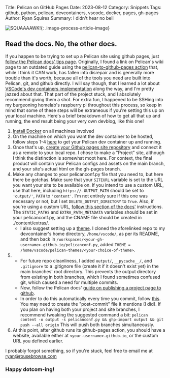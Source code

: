 Title: Pelican on GitHub Pages
Date: 2023-08-12
Category: Snippets
Tags: github, python, pelican, devcontainers, vscode, docker, pages, gh-pages
Author: Ryan Squires
Summary: I didn't hear no bell

<!-- ![SQUAAAAWK!]({static}/images/goofypelican.jpeg){: .image-process-article-image} -->
![SQUAAAAWK!]({filename}images/goofypelican.jpeg){: .image-process-article-image}

## Read the docs.  No, the other docs.

If you happen to be trying to set up a Pelican site using github pages, just [follow the Pelican docs' tips page](https://docs.getpelican.com/en/latest/tips.html). Originally, I found a link on Pelican's wiki page to an outdated guide using the [pelican-to-github-pages action](https://github.com/marketplace/actions/pelican-to-github-pages) that, while I think it CAN work, has fallen into disrepair and is generally more trouble than it's worth, because all of the tools you need are built into Pelican, git, and github directly. I will say though, that I learned a lot about [VSCode's dev containers implementation](https://code.visualstudio.com/docs/devcontainers/containers) along the way, and I'm pretty jazzed about that. That part of the project stuck, and I absolutely recommend giving them a shot. For extra fun, I happened to be SSHing into my burgeoning homelab's raspberry pi throughout this process, so keep in mind that some of these steps will be extraneous if you're setting this up on your local machine. Here's a brief breakdown of how to get all that up and running, the end result being your very own devblog, like this one!

1. [Install Docker](https://docs.docker.com/desktop/) on all machines involved
2. On the machine on which you want the dev container to be hosted, follow steps 1-4 [here](https://cloudbytes.dev/snippets/automate-deployment-of-pelican-website-to-github-pages) to get your Pelican dev container up and running.
3. Once that's up, [create your Github pages site repository](https://docs.github.com/en/pages/getting-started-with-github-pages/about-github-pages) and connect it as a remote to your local repo. I chose to make a "Project" site, although I think the distinction is somewhat moot here. For context, the final product will contain your Pelican configs and assets on the main branch, and your site's actual html on the gh-pages branch.
4. Make any changes to your pelicanconf.py file that you need to, but here there be gotchas. Make sure that your `SITEURL` variable is set to the URL you want your site to be available on.  If you intend to use a custom URL, use that here, including `https://`. `OUTPUT_PATH` should be set to `'output/'`, `PATH` to `'content'`.  I'm not entirely sure if this one was necessary or not, but I set `DELETE_OUTPUT_DIRECTORY` to `True`.  Also, if you're using a custom URL, [follow this section of the docs'](https://docs.getpelican.com/en/latest/tips.html#copy-static-files-to-the-root-of-your-site) instructions.  The `STATIC_PATHS` and `EXTRA_PATH_METADATA` variables should be set in your pelicanconf.py, and the CNAME file should be created in ./content/extras/.
    - I also suggest setting up a [theme](https://github.com/getpelican/pelican-themes). I cloned the aforelinked repo to my devcontainer's home directory, `/home/vscode/`, as per its README, and then back in `/workspaces/<your-gh-username>.github.io/pelicanconf.py`, added `THEME = /home/vscode/pelican-themes/<your-choice-of-theme>`.
5.  - For future repo cleanliness, I added `output/`, `__pycache__/`, and `.gitignore` to a .gitignore file (create it if it doesn't exist yet) in the main branches' root directory.  This prevents the output directory from existing in both branches, which I found sometimes confused git, which caused a need for multiple commits.
    - Now, follow the Pelican docs' [guide on publishing a project page to github](https://docs.getpelican.com/en/latest/tips.html#publishing-to-github).
    - In order to do this automatically every time you commit, follow [this](https://docs.getpelican.com/en/latest/tips.html#update-your-site-on-each-commit). You may need to create the "post-commit" file it mentions (I did). If you plan on having both your project and site branches, I recommend tweaking the suggested command a bit: `pelican content -o output -s pelicanconf.py && ghp-import output && git push --all origin` This will push both branches simultaneously.
6. At this point, after github runs its github-pages action, you should have a website, available either at `<your-username>.github.io`, or the custom URL you defined earlier.

I probably forgot something, so if you're stuck, feel free to email me at ryan@rousebrowse.com

### Happy dotcom-ing!
